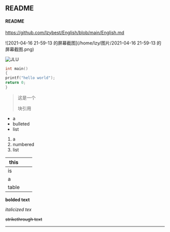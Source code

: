 ## README

#### README

https://github.com/lzybest/English/blob/main/English.md

[](https://www.baidu.com/s?ie=UTF-8&wd=%E5%90%89%E6%9E%97%E5%A4%A7%E5%AD%A6%E5%9B%BE%E7%89%87)



![2021-04-16 21-59-13 的屏幕截图](/home/lzy/图片/2021-04-16 21-59-13 的屏幕截图.png)







![JLU](https://gimg2.baidu.com/image_search/src=http%3A%2F%2Fwww.iopen.com.cn%2Fupload%2F201912%2F19%2F1576737012404114.jpg&refer=http%3A%2F%2Fwww.iopen.com.cn&app=2002&size=f9999,10000&q=a80&n=0&g=0n&fmt=jpeg?sec=1622039133&t=edc4346b91e39d4f570de8e6e3951656)



```c
int main()
{
printf("hello world");
return 0;
}
```





> 这是一个
>
> 块引用



- a
- bulleted
- list



1. a
2. numbered
3. list

| this  |      |      |
| ----- | ---- | ---- |
| is    |      |      |
| a     |      |      |
| table |      |      |



 **bolded text**



 *italicized tex*



~~strikethrough text~~



------

